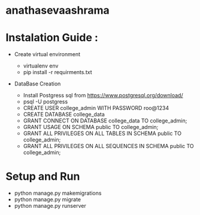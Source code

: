 # anathasevaashrama


# Instalation Guide :
  * Create virtual environment
    * virtualenv env 
    * pip install -r requirments.txt
    
  * DataBase Creation    
    
    *  Install Postgress sql from https://www.postgresql.org/download/
    *  psql -U postgress
    *  CREATE USER college_admin WITH PASSWORD roo@1234
    *  CREATE DATABASE college_data
    *  GRANT CONNECT ON DATABASE college_data TO college_admin;
    *  GRANT USAGE ON SCHEMA public TO college_admin;
    *  GRANT ALL PRIVILEGES ON ALL TABLES IN SCHEMA public TO college_admin;
    *  GRANT ALL PRIVILEGES ON ALL SEQUENCES IN SCHEMA public TO college_admin;
    
# Setup and Run
  * python manage.py makemigrations
  * python manage.py migrate
  * python manage.py runserver
  
  
